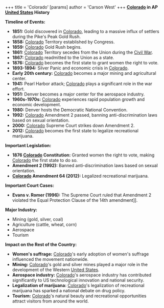+++
 title = 'Colorado'
[params]
	author = 'Carson West'
+++
**[Colorado](./../colorado/) in AP [United States](./../united-states/) History**

**Timeline of Events:**

* **1851:** Gold discovered in [Colorado](./../colorado/), leading to a massive influx of settlers during the Pike's Peak Gold Rush.
* **1858:** [Colorado](./../colorado/) Territory established by Congress.
* **1859:** [Colorado](./../colorado/) Gold Rush begins.
* **1861:** [Colorado](./../colorado/) Territory secedes from the Union during the [Civil War](./../civil-war/).
* **1867:** [Colorado](./../colorado/) readmitted to the Union as a state.
* **1876:** [Colorado](./../colorado/) becomes the first state to grant women the right to vote.
* **1893-1894:** Silver Panic and economic crisis in [Colorado](./../colorado/).
* **Early 20th century:** [Colorado](./../colorado/) becomes a major mining and agricultural center.
* **1941:** Pearl Harbor attack; [Colorado](./../colorado/) plays a significant role in the war effort.
* **1951:** Denver becomes a major center for the aerospace industry.
* **1960s-1970s:** [Colorado](./../colorado/) experiences rapid population growth and economic development.
* **1980:** Denver hosts the Democratic National Convention.
* **1992:** [Colorado](./../colorado/) Amendment 2 passed, banning anti-discrimination laws based on sexual orientation.
* **2000:** [Colorado](./../colorado/) Supreme Court strikes down Amendment 2.
* **2012:** [Colorado](./../colorado/) becomes the first state to legalize recreational marijuana.

**Important Legislation:**

* **1876 [Colorado](./../colorado/) Constitution:** Granted women the right to vote, making [Colorado](./../colorado/) the first state to do so.
* **Amendment 2 (1992):** Banned anti-discrimination laws based on sexual orientation.
* **[Colorado](./../colorado/) Amendment 64 (2012):** Legalized recreational marijuana.

**Important Court Cases:**

* **Evans v. Romer (1996):** The Supreme Court ruled that Amendment 2 violated the Equal Protection Clause of the 14th amendment]].

**Major Industry:**

* Mining (gold, silver, coal)
* Agriculture (cattle, wheat, corn)
* Aerospace
* Tourism

**Impact on the Rest of the Country:**

* **Women's suffrage:** [Colorado](./../colorado/)'s early adoption of women's suffrage influenced the movement nationwide.
* **Mining:** [Colorado](./../colorado/)'s gold and silver mines played a major role in the development of the Western [United States](./../united-states/).
* **Aerospace industry:** [Colorado](./../colorado/)'s aerospace industry has contributed significantly to US technological innovation and national security.
* **Legalization of marijuana:** [Colorado](./../colorado/)'s legalization of recreational marijuana has sparked a national debate on drug policy.
* **Tourism:** [Colorado](./../colorado/)'s natural beauty and recreational opportunities attract visitors from around the world.